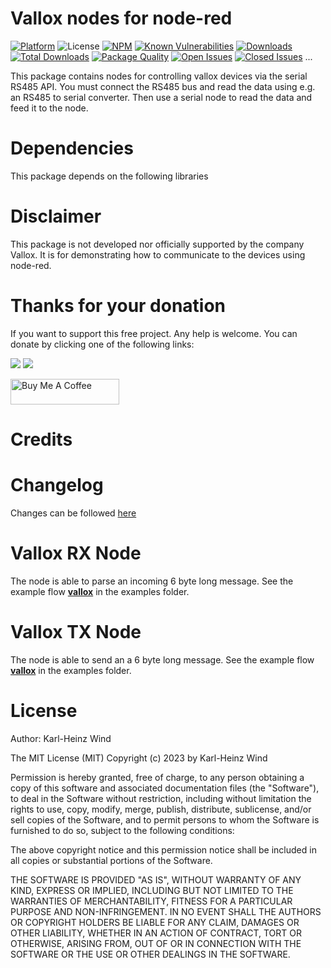 # Vallox nodes for node-red
[![Platform](https://img.shields.io/badge/platform-Node--RED-red)](https://nodered.org)
![License](https://img.shields.io/github/license/windkh/node-red-contrib-grohe-sense.svg)
[![NPM](https://img.shields.io/npm/v/node-red-contrib-vallox?logo=npm)](https://www.npmjs.org/package/node-red-contrib-vallox)
[![Known Vulnerabilities](https://snyk.io/test/npm/node-red-contrib-vallox/badge.svg)](https://snyk.io/test/npm/node-red-contrib-vallox)
[![Downloads](https://img.shields.io/npm/dm/node-red-contrib-vallox.svg)](https://www.npmjs.com/package/node-red-contrib-vallox)
[![Total Downloads](https://img.shields.io/npm/dt/node-red-contrib-vallox.svg)](https://www.npmjs.com/package/node-red-contrib-vallox)
[![Package Quality](http://npm.packagequality.com/shield/node-red-contrib-vallox.png)](http://packagequality.com/#?package=node-red-contrib-vallox)
[![Open Issues](https://img.shields.io/github/issues-raw/windkh/node-red-contrib-vallox.svg)](https://github.com/windkh/node-red-contrib-vallox/issues)
[![Closed Issues](https://img.shields.io/github/issues-closed-raw/windkh/node-red-contrib-vallox.svg)](https://github.com/windkh/node-red-contrib-vallox/issues?q=is%3Aissue+is%3Aclosed)
...

This package contains nodes for controlling vallox devices via the serial RS485 API.
You must connect the RS485 bus and read the data using e.g. an RS485 to serial converter.
Then use a serial node to read the data and feed it to the node. 

# Dependencies
This package depends on the following libraries


# Disclaimer
This package is not developed nor officially supported by the company Vallox.
It is for demonstrating how to communicate to the devices using node-red.


# Thanks for your donation
If you want to support this free project. Any help is welcome. You can donate by clicking one of the following links:

<a target="blank" href="https://blockchain.com/btc/payment_request?address=1PBi7BoZ1mBLQx4ePbwh1MVoK2RaoiDsp5"><img src="https://img.shields.io/badge/Donate-Bitcoin-green.svg"/></a>
<a target="blank" href="https://www.paypal.me/windkh"><img src="https://img.shields.io/badge/Donate-PayPal-blue.svg"/></a>

<a href="https://www.buymeacoffee.com/windka" target="_blank"><img src="https://cdn.buymeacoffee.com/buttons/default-orange.png" alt="Buy Me A Coffee" height="41" width="174"></a>


# Credits


# Changelog
Changes can be followed [here](/CHANGELOG.md)


# Vallox RX Node
The node is able to parse an incoming 6 byte long message.
See the example flow [**vallox**](examples/valloxrx.json) in the examples folder.


# Vallox TX Node
The node is able to send an a 6 byte long message.
See the example flow [**vallox**](examples/valloxtx.json) in the examples folder.


# License

Author: Karl-Heinz Wind

The MIT License (MIT)
Copyright (c) 2023 by Karl-Heinz Wind

Permission is hereby granted, free of charge, to any person obtaining a copy of this software and associated documentation files (the "Software"), to deal in the Software without restriction, including without limitation the rights to use, copy, modify, merge, publish, distribute, sublicense, and/or sell copies of the Software, and to permit persons to whom the Software is furnished to do so, subject to the following conditions:

The above copyright notice and this permission notice shall be included in all copies or substantial portions of the Software.

THE SOFTWARE IS PROVIDED "AS IS", WITHOUT WARRANTY OF ANY KIND, EXPRESS OR IMPLIED, INCLUDING BUT NOT LIMITED TO THE WARRANTIES OF MERCHANTABILITY, FITNESS FOR A PARTICULAR PURPOSE AND NON-INFRINGEMENT. IN NO EVENT SHALL THE AUTHORS OR COPYRIGHT HOLDERS BE LIABLE FOR ANY CLAIM, DAMAGES OR OTHER LIABILITY, WHETHER IN AN ACTION OF CONTRACT, TORT OR OTHERWISE, ARISING FROM, OUT OF OR IN CONNECTION WITH THE SOFTWARE OR THE USE OR OTHER DEALINGS IN THE SOFTWARE.
